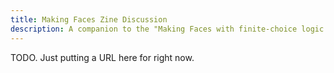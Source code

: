 ```yaml
---
title: Making Faces Zine Discussion
description: A companion to the "Making Faces with finite-choice logic programming" bonus-content zine.
---
```


TODO. Just putting a URL here for right now.
